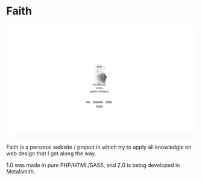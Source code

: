 # Faith

![Faith Preview](faith%20preview.png)


Faith is a personal website / project in which try to apply all knowledgle on web design that I get along the way.

1.0 was made in pure PHP/HTML/SASS, and 2.0 is being developed in Metalsmith.

